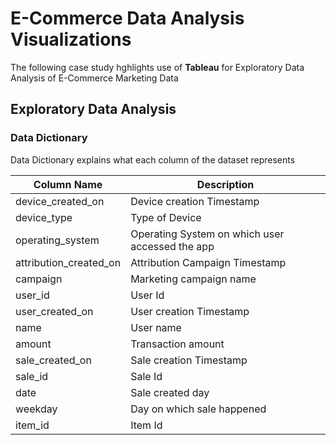 # E-Commerce Data Analysis Visualizations

The following case study hghlights use of **Tableau** for Exploratory Data Analysis of E-Commerce Marketing Data

## Exploratory Data Analysis
### Data Dictionary
Data Dictionary explains what each column of the dataset represents

Column Name | Description
------------|------------
device_created_on	| Device creation Timestamp
device_type	| Type of Device
operating_system	| Operating System on which user accessed the app
attribution_created_on	| Attribution Campaign Timestamp
campaign	| Marketing campaign name
user_id	| User Id
user_created_on	| User creation Timestamp
name	| User name
amount	| Transaction amount
sale_created_on	| Sale creation Timestamp
sale_id	| Sale Id
date	| Sale created day
weekday	| Day on which sale happened
item_id	| Item Id



